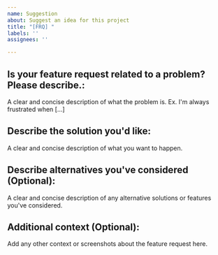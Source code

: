 ```yaml
---
name: Suggestion
about: Suggest an idea for this project
title: "[FRQ] "
labels: ''
assignees: ''

---
```


## Is your feature request related to a problem? Please describe.:
A clear and concise description of what the problem is. Ex. I'm always frustrated when [...]

## Describe the solution you'd like:
A clear and concise description of what you want to happen.

## Describe alternatives you've considered (Optional):
A clear and concise description of any alternative solutions or features you've considered.

## Additional context (Optional):
Add any other context or screenshots about the feature request here.
